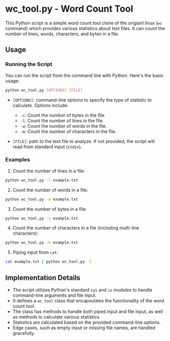 # wc_tool.py - Word Count Tool

This Python script is a simple word count tool clone of the origianl linux (`wc` command) which provides various statistics about text files. 
It can count the number of lines, words, characters, and bytes in a file.

## Usage

### Running the Script

You can run the script from the command line with Python. Here's the basic usage:

```bash
python wc_tool.py [OPTIONS] [FILE]
```

- `[OPTIONS]`: command-line options to specify the type of statistic to calculate. Options include:
  - `-c`: Count the number of bytes in the file.
  - `-l`: Count the number of lines in the file.
  - `-w`: Count the number of words in the file.
  - `-m`: Count the number of characters in the file.

- `[FILE]`: path to the text file to analyze. If not provided, the script will read from standard input (`stdin`).

### Examples

1. Count the number of lines in a file:
```bash
python wc_tool.py -l example.txt
```

2. Count the number of words in a file:
```bash
python wc_tool.py -w example.txt
```

3. Count the number of bytes in a file:
```bash
python wc_tool.py -c example.txt
```

4. Count the number of characters in a file (including multi-line characters):
```bash
python wc_tool.py -m example.txt
```

5. Piping input from `cat`:
```bash
cat example.txt | python wc_tool.py -l
```

## Implementation Details

- The script utilizes Python's standard `sys` and `io` modules to handle command-line arguments and file input.
- It defines a `wc_tool` class that encapsulates the functionality of the word count tool.
- The class has methods to handle both piped input and file input, as well as methods to calculate various statistics.
- Statistics are calculated based on the provided command-line options.
- Edge cases, such as empty input or missing file names, are handled gracefully.

